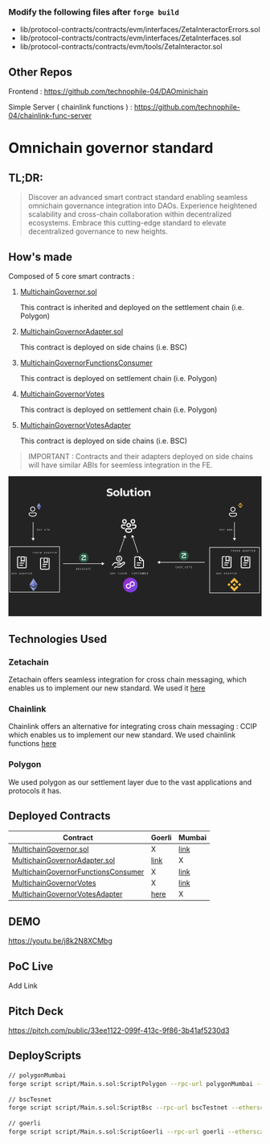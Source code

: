 ### Modify the following files after `forge build`
 - lib/protocol-contracts/contracts/evm/interfaces/ZetaInteractorErrors.sol
 - lib/protocol-contracts/contracts/evm/interfaces/ZetaInterfaces.sol
 - lib/protocol-contracts/contracts/evm/tools/ZetaInteractor.sol
## **Other Repos**

Frontend  : https://github.com/technophile-04/DAOminichain

Simple Server ( chainlink functions ) : https://github.com/technophile-04/chainlink-func-server

# **Omnichain governor standard**

## TL;DR:
>Discover an advanced smart contract standard enabling seamless omnichain governance integration into DAOs. Experience heightened scalability and cross-chain collaboration within decentralized ecosystems. Embrace this cutting-edge standard to elevate decentralized governance to new heights.

## How's made

Composed of 5 core smart contracts :

1. [MultichainGovernor.sol](src/core/MultichainGovernor.sol)

    This contract is inherited and deployed on the settlement chain (i.e. Polygon)

2. [MultichainGovernorAdapter.sol](src/core/MultichainGovernorAdapter.sol)

    This contract is deployed on side chains (i.e. BSC)
3. [MultichainGovernorFunctionsConsumer](src/core/MultichainGovernorFunctionsConsumer.sol)

    This contract is deployed on settlement chain (i.e. Polygon)
4. [MultichainGovernorVotes](src/core/MultichainGovernorVotes.sol)

    This contract is deployed on settlement chain (i.e. Polygon)

5. [MultichainGovernorVotesAdapter](src/core/MultichainGovernorVotesAdapter.sol)

    This contract is deployed on side chains (i.e. BSC)

> IMPORTANT : Contracts and their adapters deployed on side chains will have similar ABIs for seemless integration in the FE.

![alt text](imgs/infra.png)


## Technologies Used

### Zetachain

Zetachain offers seamless integration for cross chain messaging, which enables us to implement our new standard. We used it [here](https://github.com/jrcarlos2000/Omnichain-governor-standard/blob/62acfdef1630a337fe382cc937857bc513b1d73f/src/core/MultichainGovernorAdapter.sol#L84)

### Chainlink

Chainlink offers an alternative for integrating cross chain messaging : CCIP which enables us to implement our new standard. We used chainlink functions [here](https://github.com/jrcarlos2000/Omnichain-governor-standard/blob/62acfdef1630a337fe382cc937857bc513b1d73f/src/core/MultichainGovernorFunctionsConsumer.sol#L39)
### Polygon

We used polygon as our settlement layer due to the vast applications and protocols it has.

## **Deployed Contracts**

Contract | Goerli | Mumbai
--- | --- | --- 
[MultichainGovernor.sol](src/core/MultichainGovernor.sol) | X | [link](https://mumbai.polygonscan.com/address/0xb84BAc17afc8B074dbC83C7920982E41Bf11478B)
[MultichainGovernorAdapter.sol](src/core/MultichainGovernorAdapter.sol) | [link](https://goerli.etherscan.io/address/0x15a16c761DAc6880cbC25Fdc4fd4e8773C357727) | X
[MultichainGovernorFunctionsConsumer](src/core/MultichainGovernorFunctionsConsumer.sol) | X | [link](https://mumbai.polygonscan.com/address/0xde6cc3ba502c43f9e5a7606a649d0e268c544bec)
[MultichainGovernorVotes](src/core/MultichainGovernorVotes.sol) | X | [link](https://mumbai.polygonscan.com/address/0xAb1cE3C12a85B7FA613DE482bfD3a731E7B8C28e)
[MultichainGovernorVotesAdapter](src/core/MultichainGovernorVotesAdapter.sol) | [here](https://goerli.etherscan.io/address/0x66A70844A816066530eeC13B5C17C82d8df991D7) | X

## **DEMO**

https://youtu.be/j8k2N8XCMbg
## **PoC Live**

Add Link

## **Pitch Deck**

https://pitch.com/public/33ee1122-099f-413c-9f86-3b41af5230d3
## **DeployScripts**
```bash
// polygonMumbai
forge script script/Main.s.sol:ScriptPolygon --rpc-url polygonMumbai --etherscan-api-key NDZZQB529Q8HQAUXZEARWCHGZBRGDMSEYC --verifier-url https://api-testnet.polygonscan.com/api --broadcast --verify --legacy
```

```bash
// bscTesnet 
forge script script/Main.s.sol:ScriptBsc --rpc-url bscTestnet --etherscan-api-key IG2WK5KH5CFH1DRYU42MXHHCCCJDWX65RD --verifier-url https://api-testnet.bscscan.com/api --broadcast --verify --legacy
```

```bash
// goerli
forge script script/Main.s.sol:ScriptGoerli --rpc-url goerli --etherscan-api-key Y6H9S7521BGREFMGSETVA72F1HT74FE3M5 --verifier-url https://api-goerli.etherscan.io/api --broadcast --verify --legacy
```